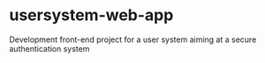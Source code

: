 # usersystem-web-app
Development front-end project for a user system aiming at a secure authentication system 
